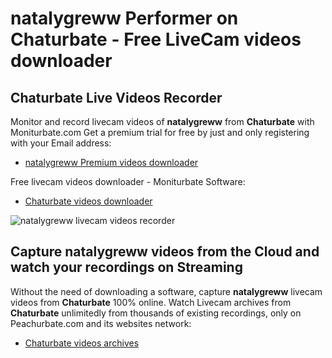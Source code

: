 # natalygreww Performer on Chaturbate - Free LiveCam videos downloader

## Chaturbate Live Videos Recorder

Monitor and record livecam videos of **natalygreww** from **Chaturbate** with Moniturbate.com
Get a premium trial for free by just and only registering with your Email address:
* [natalygreww Premium videos downloader](https://moniturbate.com/request-demo-licence-key.html)

Free livecam videos downloader - Moniturbate Software:
* [Chaturbate videos downloader](https://moniturbate.com/moniturbate-download-software.html)

![natalygreww livecam videos recorder](https://peachurnet.com/templates/moniturbate-software.png)


## Capture natalygreww videos from the Cloud and watch your recordings on Streaming

Without the need of downloading a software, capture **natalygreww** livecam videos from **Chaturbate** 100% online.
Watch Livecam archives from **Chaturbate** unlimitedly from thousands of existing recordings, only on Peachurbate.com and its websites network:
* [Chaturbate videos archives](https://peachurnet.com/)